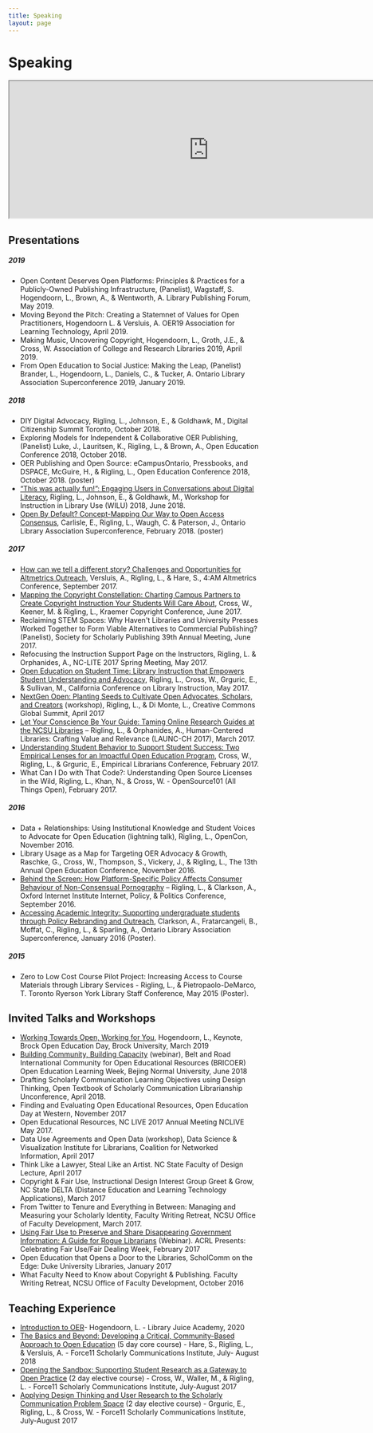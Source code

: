 ```yaml
---
title: Speaking
layout: page
---
```

# Speaking
<iframe src="https://www.google.com/maps/d/u/0/embed?mid=1ezkIz8u8TXSVYhIjIS1CqR_QHVDBBHUs" width="800" height="275"></iframe> 

## Presentations 
##### 2019
* Open Content Deserves Open Platforms: Principles & Practices for a Publicly-Owned Publishing Infrastructure, (Panelist), Wagstaff, S. Hogendoorn, L., Brown, A., & Wentworth, A. Library Publishing Forum, May 2019.
* Moving Beyond the Pitch: Creating a Statemnet of Values for Open Practitioners, Hogendoorn L. & Versluis, A. OER19 Association for Learning Technology, April 2019.
* Making Music, Uncovering Copyright, Hogendoorn, L., Groth, J.E., & Cross, W. Association of College and Research Libraries 2019, April 2019.
* From Open Education to Social Justice: Making the Leap, (Panelist) Brander, L., Hogendoorn, L., Daniels, C., & Tucker, A. Ontario Library Association Superconference 2019, January 2019.

##### 2018
* DIY Digital Advocacy, Rigling, L., Johnson, E., & Goldhawk, M., Digital Citizenship Summit Toronto, October 2018.
* Exploring Models for Independent & Collaborative OER Publishing, (Panelist) Luke, J., Lauritsen, K., Rigling, L., & Brown, A., Open Education Conference 2018, October 2018.
* OER Publishing and Open Source: eCampusOntario, Pressbooks, and DSPACE, McGuire, H., & Rigling, L., Open Education Conference 2018, October 2018. (poster)
* [“This was actually fun!”: Engaging Users in Conversations about Digital Literacy](https://docs.google.com/presentation/d/e/2PACX-1vTpTepDBKiI3y-vqoeNw5-YnX4kntAPbC16mERHppbsMKJYsziZv8oKtdTpviCg0DTmn0t5u9bgv7v0/embed?start=false&loop=false&delayms=30000#slide=id.g39d65b6d55_3_5), Rigling, L., Johnson, E., & Goldhawk, M., Workshop for Instruction in Library Use (WILU) 2018, June 2018.
* [Open By Default? Concept-Mapping Our Way to Open Access Consensus](https://ir.lib.uwo.ca/wlpres/60/), Carlisle, E., Rigling, L., Waugh, C. & Paterson, J., Ontario Library Association Superconference, February 2018. (poster)

##### 2017
* [How can we tell a different story? Challenges and Opportunities for Altmetrics Outreach](http://bit.ly/hcwtads), Versluis, A., Rigling, L., & Hare, S., 4:AM Altmetrics Conference, September 2017.
* [Mapping the Copyright Constellation: Charting Campus Partners to Create Copyright Instruction Your Students Will Care About](https://docs.google.com/presentation/d/1aiME-_UCFdFaghtdN9atnjQ7RikCDuEf4KyNeQBvFI0/edit?usp=sharing), Cross, W., Keener, M. & Rigling, L., Kraemer Copyright Conference, June 2017.
* Reclaiming STEM Spaces: Why Haven't Libraries and University Presses Worked Together to Form Viable Alternatives to Commercial Publishing?  (Panelist), Society for Scholarly Publishing 39th Annual Meeting, June 2017.
* Refocusing the Instruction Support Page on the Instructors, Rigling, L. & Orphanides, A., NC-LITE 2017 Spring Meeting, May 2017.
* [Open Education on Student Time: Library Instruction that Empowers Student Understanding and Advocacy](https://docs.google.com/presentation/d/1SeO2X0k6XSzzrjUtXOW1biiRAsjM56Tcl6wY8ZFad4s/edit?usp=sharing), Rigling, L., Cross, W., Grguric, E., & Sullivan, M., California Conference on Library Instruction, May 2017.
* [NextGen Open: Planting Seeds to Cultivate Open Advocates, Scholars, and Creators](https://docs.google.com/presentation/d/19GFZXEo1ne5i_DmWQjW6QO111tLwD35LlOYmWaYoUGM/edit?usp=sharing) (workshop), Rigling, L., & Di Monte, L., Creative Commons Global Summit, April 2017
* [Let Your Conscience Be Your Guide: Taming Online Research Guides at the NCSU Libraries](https://docs.google.com/presentation/d/1PBXO95DIL2LpJdyaORDvKhbZkbTevSnbgN775tcKGXU/edit?usp=sharing) – Rigling, L., & Orphanides, A., Human-Centered Libraries: Crafting Value and Relevance (LAUNC-CH 2017), March 2017.
* [Understanding Student Behavior to Support Student Success: Two Empirical Lenses for an Impactful Open Education Program](https://docs.google.com/presentation/d/1iSvceX3IgoYCVs-Hos2UXfHW5QB0tl0Psv7iiEDlN1s/edit?usp=sharing), Cross, W., Rigling, L., & Grguric, E., Empirical Librarians Conference, February 2017.
* What Can I Do with That Code?: Understanding Open Source Licenses in the Wild, Rigling, L., Khan, N., & Cross, W. - OpenSource101 (All Things Open), February 2017.

##### 2016
* Data + Relationships: Using Institutional Knowledge and Student Voices to Advocate for Open Education (lightning talk), Rigling, L., OpenCon, November 2016.
* Library Usage as a Map for Targeting OER Advocacy & Growth, Raschke, G., Cross, W., Thompson, S., Vickery, J., & Rigling, L., The 13th Annual Open Education Conference, November 2016.
* [Behind the Screen: How Platform-Specific Policy Affects Consumer Behaviour of Non-Consensual Pornography](https://www.slideshare.net/LillianRigling/behind-the-screen-how-platformspecific-policy-affects-consumer-behaviour-of-nonconsensual-pornography) – Rigling, L., & Clarkson, A., Oxford Internet Institute Internet, Policy, & Politics Conference, September 2016.
* [Accessing Academic Integrity: Supporting undergraduate students through Policy Rebranding and Outreach](http://accessola2.com/superconference2016/Posters/Accessing-Academic-Integrity.pdf), Clarkson, A., Fratarcangeli, B., Moffat, C., Rigling, L., & Sparling, A., Ontario Library Association Superconference, January 2016 (Poster).

##### 2015
* Zero to Low Cost Course Pilot Project: Increasing Access to Course Materials through Library Services  - Rigling, L., & Pietropaolo-DeMarco, T. Toronto Ryerson York Library Staff Conference, May 2015 (Poster).

## Invited Talks and Workshops
* [Working Towards Open, Working for You](https://lillian-hogendoorn.info/blog/2019/03/07/working-towards-open/), Hogendoorn, L., Keynote, Brock Open Education Day, Brock University, March 2019
* [Building Community, Building Capacity](https://vimeo.com/277386214) (webinar), Belt and Road International Community for Open Educational Resources (BRICOER) Open Education Learning Week,  Bejing Normal University, June 2018
* Drafting Scholarly Communication Learning Objectives using Design Thinking, Open Textbook of Scholarly Communication Librarianship Unconference, April 2018.
* Finding and Evaluating Open Educational Resources, Open Education Day at Western, November 2017
* Open Educational Resources, NC LIVE 2017 Annual Meeting NCLIVE May 2017.
* Data Use Agreements and Open Data (workshop), Data Science & Visualization Institute for Librarians, Coalition for Networked Information, April 2017
* Think Like a Lawyer, Steal Like an Artist. NC State Faculty of Design Lecture, April 2017
* Copyright & Fair Use, Instructional Design Interest Group Greet & Grow, NC State DELTA (Distance Education and Learning Technology Applications), March 2017
* From Twitter to Tenure and Everything in Between: Managing and Measuring your Scholarly Identity, Faculty Writing Retreat, NCSU Office of Faculty Development, March 2017.
* [Using Fair Use to Preserve and Share Disappearing Government Information: A Guide for Rogue Librarians](https://www.youtube.com/watch?v=HshaUm7a0pE&t=91s) (Webinar). ACRL Presents: Celebrating Fair Use/Fair Dealing Week, February 2017
* Open Education that Opens a Door to the Libraries, ScholComm on the Edge: Duke University Libraries, January 2017
* What Faculty Need to Know about Copyright & Publishing. Faculty Writing Retreat, NCSU Office of Faculty Development, October 2016

## Teaching Experience
* [Introduction to OER](http://libraryjuiceacademy.com/147-oer.php)- Hogendoorn, L. - Library Juice Academy, 2020
* [The Basics and Beyond: Developing a Critical, Community-Based Approach to Open Education](https://docs.google.com/document/d/1LCDrftjev4VSPY0V3lD6OGkD_GGwgqMYiktKsCaN7qc/edit#heading=h.3e8s92ceglc) (5 day core course) - Hare, S., Rigling, L., & Versluis, A. - Force11 Scholarly Communications Institute, July- August 2018
* [Opening the Sandbox: Supporting Student Research as a Gateway to Open Practice](https://docs.google.com/document/d/1G6oaX5xe3rDX2_CzHtgCAsEC7wRE7vNzJr2QArQDaz4/edit#heading=h.30j0zll) (2 day elective course) - Cross, W., Waller, M., & Rigling, L. - Force11 Scholarly Communications Institute, July-August 2017
* [Applying Design Thinking and User Research to the Scholarly Communication Problem Space](https://docs.google.com/document/d/1QA9CJuv3VGCUaawM02NCPFxbYJIlN5HD5ixTqMg5Q78/edit) (2 day elective course) - Grguric, E., Rigling, L., & Cross, W. - Force11 Scholarly Communications Institute, July-August 2017
